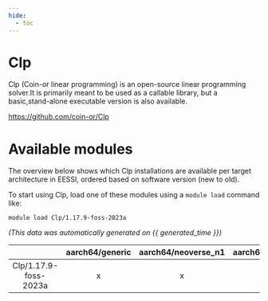 ```yaml
---
hide:
  - toc
---
```


Clp
===


Clp (Coin-or linear programming) is an open-source linear programming solver.It is primarily meant to be used as a callable library, but a basic,stand-alone executable version is also available.

https://github.com/coin-or/Clp
# Available modules


The overview below shows which Clp installations are available per target architecture in EESSI, ordered based on software version (new to old).

To start using Clp, load one of these modules using a `module load` command like:

```shell
module load Clp/1.17.9-foss-2023a
```

*(This data was automatically generated on {{ generated_time }})*  

| |aarch64/generic|aarch64/neoverse_n1|aarch64/neoverse_v1|x86_64/generic|x86_64/amd/zen2|x86_64/amd/zen3|x86_64/amd/zen4|x86_64/intel/haswell|x86_64/intel/skylake_avx512|
| :---: | :---: | :---: | :---: | :---: | :---: | :---: | :---: | :---: | :---: |
|Clp/1.17.9-foss-2023a|x|x|x|x|x|x|x|x|x|
